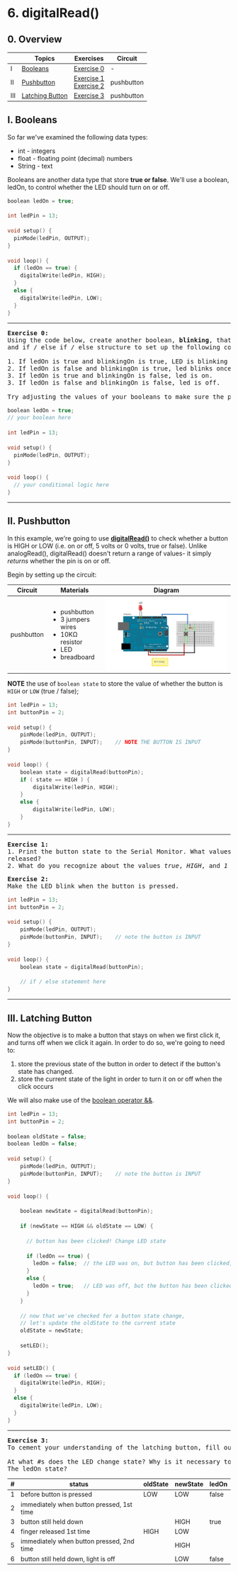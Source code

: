 # 6. digitalRead()

## 0. Overview

|  | Topics | Exercises | Circuit |
| --- | --- | --- | --- |
| I | [Booleans](#i-booleans) | [Exercise 0](#ex0) | - |
| II | [Pushbutton](#ii-pushbutton) | [Exercise 1](#ex1) <br> [Exercise 2](#ex2) | pushbutton |
| III | [Latching Button](#iii-latching-button) | [Exercise 3](#ex3) | pushbutton |


## I. Booleans

So far we've examined the following data types:
* int - integers
* float - floating point (decimal) numbers
* String - text

Booleans are another data type that store **true or false**. We'll use a boolean, ledOn, to control whether the LED should turn on or off.

```c++
boolean ledOn = true;

int ledPin = 13;

void setup() {
  pinMode(ledPin, OUTPUT);
}

void loop() {
  if (ledOn == true) {
    digitalWrite(ledPin, HIGH);
  }
  else {
    digitalWrite(ledPin, LOW);
  }
}
```

---

<a name="ex0"></a>
<pre>
<b>Exercise 0:</b>
Using the code below, create another boolean, <b>blinking</b>, that is set to true. Use boolean operators
and if / else if / else structure to set up the following conditions:

1. If ledOn is true and blinkingOn is true, LED is blinking at a normal pace.
2. If ledOn is false and blinkingOn is true, led blinks once every 5 seconds.
3. If ledOn is true and blinkingOn is false, led is on.
3. If ledOn is false and blinkingOn is false, led is off.

Try adjusting the values of your booleans to make sure the program responds as you expect it should.
</pre>

```c++
boolean ledOn = true;
// your boolean here

int ledPin = 13;

void setup() {
  pinMode(ledPin, OUTPUT);
}

void loop() {
  // your conditional logic here
}
```

---

## II. Pushbutton
In this example, we're going to use [**digitalRead()**](https://www.arduino.cc/en/Reference/DigitalRead) to check whether a button is HIGH or LOW (i.e. on or off, 5 volts or 0 volts, true or false). Unlike analogRead(), digitalRead() doesn't return a range of values- it simply *returns* whether the pin is on or off.

Begin by setting up the circuit:

| Circuit | Materials | Diagram |
| --- | --- | --- |
| pushbutton | <ul><li>pushbutton</li><li>3 jumpers wires</li><li>10KΩ resistor</li><li>LED</li><li>breadboard</li></ul> | ![arduino switch](../images/switch_led.png) |

**NOTE** the use of `boolean state` to store the value of whether the button is `HIGH` or `LOW` (true / false);

```c++
int ledPin = 13;
int buttonPin = 2;

void setup() {
    pinMode(ledPin, OUTPUT);
    pinMode(buttonPin, INPUT);    // NOTE THE BUTTON IS INPUT
}

void loop() {
    boolean state = digitalRead(buttonPin);
    if ( state == HIGH ) {
        digitalWrite(ledPin, HIGH);
    }
    else {
        digitalWrite(ledPin, LOW);
    }
}
```

---

<a name="ex1"></a>
<pre>
<b>Exercise 1:</b>
1. Print the button state to the Serial Monitor. What values does it print when the button is pressed/
released?
2. What do you recognize about the values <em>true</em>, <em>HIGH</em>, and <em>1</em> vs. <em>false</em>, <em>LOW</em>, and <em>0</em>?
</pre>


<a name="ex2"></a>
<pre>
<b>Exercise 2:</b>
Make the LED blink when the button is pressed.
</pre>

```c++
int ledPin = 13;
int buttonPin = 2;

void setup() {
    pinMode(ledPin, OUTPUT);
    pinMode(buttonPin, INPUT);    // note the button is INPUT
}

void loop() {
    boolean state = digitalRead(buttonPin);

    // if / else statement here
}
```

---

## III. Latching Button

Now the objective is to make a button that stays on when we first click it, and turns off when we click it again. In order to do so, we're going to need to:
1. store the previous state of the button in order to detect if the button's state has changed.
2. store the current state of the light in order to turn it on or off when the click occurs

We will also make use of the [boolean operator &&](https://www.arduino.cc/en/Reference/Boolean).

```c++
int ledPin = 13;
int buttonPin = 2;

boolean oldState = false;
boolean ledOn = false;

void setup() {
    pinMode(ledPin, OUTPUT);
    pinMode(buttonPin, INPUT);    // note the button is INPUT
}

void loop() {

    boolean newState = digitalRead(buttonPin);

    if (newState == HIGH && oldState == LOW) {

      // button has been clicked! Change LED state

      if (ledOn == true) {
        ledOn = false;  // the LED was on, but button has been clicked, so let's turn it off.
      }
      else {
        ledOn = true;   // LED was off, but the button has been clicked, so let's turn it on.
      }
    }

    // now that we've checked for a button state change,
    // let's update the oldState to the current state
    oldState = newState;

    setLED();
}

void setLED() {
  if (ledOn == true) {
    digitalWrite(ledPin, HIGH);
  }
  else {
    digitalWrite(ledPin, LOW);
  }
}
```

---

<a name="ex3"></a>
<pre>
<b>Exercise 3:</b>
To cement your understanding of the latching button, fill out the table below.

At what #s does the LED change state? Why is it necessary to save the oldState?
The ledOn state?
</pre>

| # | status | oldState | newState | ledOn |
| --- | ---- | ---- | ---- | ---- |
| 1 | before button is pressed | LOW | LOW | false |
| 2 | immediately when button pressed, 1st time |  |  |  |
| 3 | button still held down |  | HIGH | true |
| 4 | finger released 1st time | HIGH | LOW |  |
| 5 | immediately when button pressed, 2nd time |  | HIGH |  |
| 6 | button still held down, light is off | | LOW | false |

